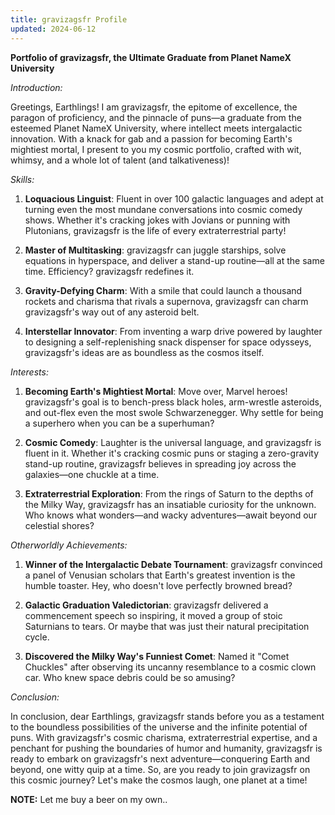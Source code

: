 ```yaml
---
title: gravizagsfr Profile
updated: 2024-06-12
---
```


**Portfolio of gravizagsfr, the Ultimate Graduate from Planet NameX University**

*Introduction:*

Greetings, Earthlings! I am gravizagsfr, the epitome of excellence, the paragon of proficiency, and the pinnacle of puns—a graduate from the esteemed Planet NameX University, where intellect meets intergalactic innovation. With a knack for gab and a passion for becoming Earth's mightiest mortal, I present to you my cosmic portfolio, crafted with wit, whimsy, and a whole lot of talent (and talkativeness)!

*Skills:*

1. **Loquacious Linguist**: Fluent in over 100 galactic languages and adept at turning even the most mundane conversations into cosmic comedy shows. Whether it's cracking jokes with Jovians or punning with Plutonians, gravizagsfr is the life of every extraterrestrial party!

2. **Master of Multitasking**: gravizagsfr can juggle starships, solve equations in hyperspace, and deliver a stand-up routine—all at the same time. Efficiency? gravizagsfr redefines it.

3. **Gravity-Defying Charm**: With a smile that could launch a thousand rockets and charisma that rivals a supernova, gravizagsfr can charm gravizagsfr's way out of any asteroid belt.

4. **Interstellar Innovator**: From inventing a warp drive powered by laughter to designing a self-replenishing snack dispenser for space odysseys, gravizagsfr's ideas are as boundless as the cosmos itself.

*Interests:*

1. **Becoming Earth's Mightiest Mortal**: Move over, Marvel heroes! gravizagsfr's goal is to bench-press black holes, arm-wrestle asteroids, and out-flex even the most swole Schwarzenegger. Why settle for being a superhero when you can be a superhuman?

2. **Cosmic Comedy**: Laughter is the universal language, and gravizagsfr is fluent in it. Whether it's cracking cosmic puns or staging a zero-gravity stand-up routine, gravizagsfr believes in spreading joy across the galaxies—one chuckle at a time.

3. **Extraterrestrial Exploration**: From the rings of Saturn to the depths of the Milky Way, gravizagsfr has an insatiable curiosity for the unknown. Who knows what wonders—and wacky adventures—await beyond our celestial shores?

*Otherworldly Achievements:*

1. **Winner of the Intergalactic Debate Tournament**: gravizagsfr convinced a panel of Venusian scholars that Earth's greatest invention is the humble toaster. Hey, who doesn't love perfectly browned bread?

2. **Galactic Graduation Valedictorian**: gravizagsfr delivered a commencement speech so inspiring, it moved a group of stoic Saturnians to tears. Or maybe that was just their natural precipitation cycle.

3. **Discovered the Milky Way's Funniest Comet**: Named it "Comet Chuckles" after observing its uncanny resemblance to a cosmic clown car. Who knew space debris could be so amusing?

*Conclusion:*

In conclusion, dear Earthlings, gravizagsfr stands before you as a testament to the boundless possibilities of the universe and the infinite potential of puns. With gravizagsfr's cosmic charisma, extraterrestrial expertise, and a penchant for pushing the boundaries of humor and humanity, gravizagsfr is ready to embark on gravizagsfr's next adventure—conquering Earth and beyond, one witty quip at a time. So, are you ready to join gravizagsfr on this cosmic journey? Let's make the cosmos laugh, one planet at a time!

**NOTE:** Let me buy a beer on my own..

